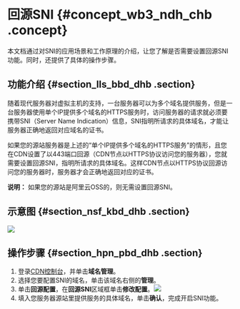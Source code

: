 # 回源SNI {#concept_wb3_ndh_chb .concept}

本文档通过对SNI的应用场景和工作原理的介绍，让您了解是否需要设置回源SNI功能。同时，还提供了具体的操作步骤。

## 功能介绍 {#section_lls_bbd_dhb .section}

随着现代服务器对虚拟主机的支持，一台服务器可以为多个域名提供服务，但是一台服务器使用单个IP提供多个域名的HTTPS服务时，访问服务器的请求就必须要携带SNI（Server Name Indication）信息，SNI指明所请求的具体域名，才能让服务器正确地返回对应域名的证书。

如果您的源站服务器是上述的“单个IP提供多个域名的HTTPS服务”的情形，且您在CDN设置了以443端口回源（CDN节点以HTTPS协议访问您的服务器），您就需要设置回源SNI，指明所请求的具体域名。这样CDN节点以HTTPS协议回源访问您的服务器时，服务器才会正确地返回对应的证书。

**说明：** 如果您的源站是阿里云OSS的，则无需设置回源SNI。

## 示意图 {#section_nsf_kbd_dhb .section}

![](http://static-aliyun-doc.oss-cn-hangzhou.aliyuncs.com/assets/img/138897/155383066640953_zh-CN.png)

## 操作步骤 {#section_hpn_pbd_dhb .section}

1.  登录[CDN控制台](https://cdn.console.aliyun.com)，并单击**域名管理**。
2.  选择您要配置SNI的域名，单击该域名右侧的**管理**。
3.  单击**回源配置**，在**回源SNI**区域框单击**修改配置**。![](http://static-aliyun-doc.oss-cn-hangzhou.aliyuncs.com/assets/img/138897/155383066640954_zh-CN.png)
4.  填入您服务器源站里提供服务的具体域名，单击**确认**，完成开启SNI功能。


